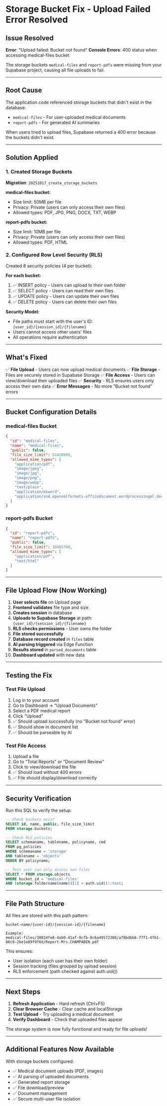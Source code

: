 # Storage Bucket Fix - Upload Failed Error Resolved

## Issue Resolved
**Error**: "Upload failed: Bucket not found"
**Console Errors**: 400 status when accessing medical-files bucket

The storage buckets `medical-files` and `report-pdfs` were missing from your Supabase project, causing all file uploads to fail.

---

## Root Cause
The application code referenced storage buckets that didn't exist in the database:
- `medical-files` - For user-uploaded medical documents
- `report-pdfs` - For generated AI summaries

When users tried to upload files, Supabase returned a 400 error because the buckets didn't exist.

---

## Solution Applied

### 1. Created Storage Buckets
**Migration**: `20251017_create_storage_buckets`

**medical-files bucket:**
- Size limit: 50MB per file
- Privacy: Private (users can only access their own files)
- Allowed types: PDF, JPG, PNG, DOCX, TXT, WEBP

**report-pdfs bucket:**
- Size limit: 10MB per file
- Privacy: Private (users can only access their own files)
- Allowed types: PDF, HTML

### 2. Configured Row Level Security (RLS)
Created 8 security policies (4 per bucket):

**For each bucket:**
1. ✅ INSERT policy - Users can upload to their own folder
2. ✅ SELECT policy - Users can read their own files
3. ✅ UPDATE policy - Users can update their own files
4. ✅ DELETE policy - Users can delete their own files

**Security Model:**
- File paths must start with the user's ID: `{user_id}/{session_id}/{filename}`
- Users cannot access other users' files
- All operations require authentication

---

## What's Fixed

✅ **File Upload** - Users can now upload medical documents
✅ **File Storage** - Files are securely stored in Supabase Storage
✅ **File Access** - Users can view/download their uploaded files
✅ **Security** - RLS ensures users only access their own data
✅ **Error Messages** - No more "Bucket not found" errors

---

## Bucket Configuration Details

### medical-files Bucket
```json
{
  "id": "medical-files",
  "name": "medical-files",
  "public": false,
  "file_size_limit": 52428800,
  "allowed_mime_types": [
    "application/pdf",
    "image/jpeg",
    "image/jpg",
    "image/png",
    "image/webp",
    "text/plain",
    "application/msword",
    "application/vnd.openxmlformats-officedocument.wordprocessingml.document"
  ]
}
```

### report-pdfs Bucket
```json
{
  "id": "report-pdfs",
  "name": "report-pdfs",
  "public": false,
  "file_size_limit": 10485760,
  "allowed_mime_types": [
    "application/pdf",
    "text/html"
  ]
}
```

---

## File Upload Flow (Now Working)

1. **User selects file** on Upload page
2. **Frontend validates** file type and size
3. **Creates session** in database
4. **Uploads to Supabase Storage** at path: `{user_id}/{session_id}/{filename}`
5. **RLS checks permissions** - User owns the folder
6. **File stored successfully**
7. **Database record created** in `files` table
8. **AI parsing triggered** via Edge Function
9. **Results stored** in `parsed_documents` table
10. **Dashboard updated** with new data

---

## Testing the Fix

### Test File Upload
1. Log in to your account
2. Go to Dashboard → "Upload Documents"
3. Select a PDF medical report
4. Click "Upload"
5. ✅ Should upload successfully (no "Bucket not found" error)
6. ✅ Should show in document list
7. ✅ Should be parseable by AI

### Test File Access
1. Upload a file
2. Go to "Total Reports" or "Document Review"
3. Click to view/download the file
4. ✅ Should load without 400 errors
5. ✅ File should display/download correctly

---

## Security Verification

Run this SQL to verify the setup:

```sql
-- Check buckets exist
SELECT id, name, public, file_size_limit
FROM storage.buckets;

-- Check RLS policies
SELECT schemaname, tablename, policyname, cmd
FROM pg_policies
WHERE schemaname = 'storage'
AND tablename = 'objects'
ORDER BY policyname;

-- Test user can only access own files
SELECT * FROM storage.objects
WHERE bucket_id = 'medical-files'
AND (storage.foldername(name))[1] = auth.uid()::text;
```

---

## File Path Structure

All files are stored with this path pattern:
```
bucket-name/{user-id}/{session-id}/{filename}

Example:
medical-files/30824fe8-4ab0-41af-9cfb-0c6a49572388/a78bdbb6-77f1-4fb1-86c0-2be1e89f9f6d/Report-Mrs.CHAMPABEN.pdf
```

This ensures:
- User isolation (each user has their own folder)
- Session tracking (files grouped by upload session)
- RLS enforcement (path checked against auth.uid())

---

## Next Steps

1. **Refresh Application** - Hard refresh (Ctrl+F5)
2. **Clear Browser Cache** - Clear cache and localStorage
3. **Test Upload** - Try uploading a medical document
4. **Verify Dashboard** - Check that uploaded files appear

The storage system is now fully functional and ready for file uploads!

---

## Additional Features Now Available

With storage buckets configured:
- ✅ Medical document uploads (PDF, images)
- ✅ AI parsing of uploaded documents
- ✅ Generated report storage
- ✅ File download/preview
- ✅ Document management
- ✅ Secure multi-user file isolation
